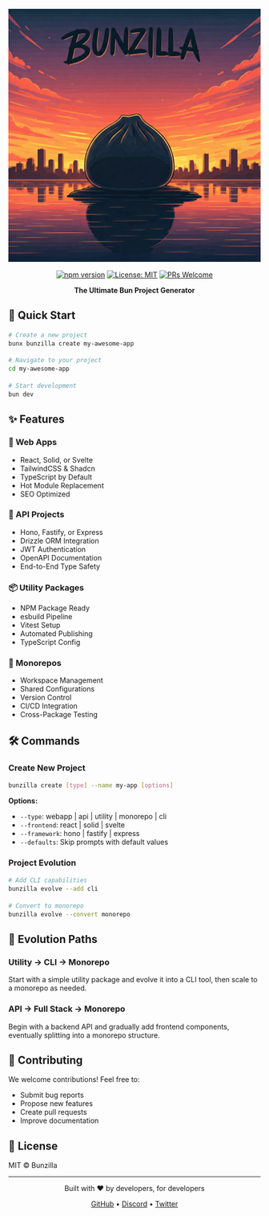 <div align="center">

![Bunzilla Logo](https://raw.githubusercontent.com/bnowak008/bunzilla/refs/heads/main/assets/bunzilla_logo.jpg)

[![npm version](https://img.shields.io/npm/v/bunzilla.svg?style=for-the-badge&color=8C4660)](https://www.npmjs.com/package/bunzilla)
[![License: MIT](https://img.shields.io/badge/License-MIT-F2CA52.svg?style=for-the-badge)](https://opensource.org/licenses/MIT)
[![PRs Welcome](https://img.shields.io/badge/PRs-welcome-F27649.svg?style=for-the-badge)](http://makeapullrequest.com)

**The Ultimate Bun Project Generator**

</div>

## 🚀 Quick Start

```bash
# Create a new project
bunx bunzilla create my-awesome-app

# Navigate to your project
cd my-awesome-app

# Start development
bun dev
```

## ✨ Features

### 🎨 Web Apps
- React, Solid, or Svelte
- TailwindCSS & Shadcn
- TypeScript by Default
- Hot Module Replacement
- SEO Optimized

### 🚀 API Projects
- Hono, Fastify, or Express
- Drizzle ORM Integration
- JWT Authentication
- OpenAPI Documentation
- End-to-End Type Safety

### 📦 Utility Packages
- NPM Package Ready
- esbuild Pipeline
- Vitest Setup
- Automated Publishing
- TypeScript Config

### 🏢 Monorepos
- Workspace Management
- Shared Configurations
- Version Control
- CI/CD Integration
- Cross-Package Testing

## 🛠 Commands

### Create New Project
```bash
bunzilla create [type] --name my-app [options]
```

**Options:**
- `--type`: webapp | api | utility | monorepo | cli
- `--frontend`: react | solid | svelte
- `--framework`: hono | fastify | express
- `--defaults`: Skip prompts with default values

### Project Evolution
```bash
# Add CLI capabilities
bunzilla evolve --add cli

# Convert to monorepo
bunzilla evolve --convert monorepo
```

## 🔄 Evolution Paths

### Utility → CLI → Monorepo
Start with a simple utility package and evolve it into a CLI tool, then scale to a monorepo as needed.

### API → Full Stack → Monorepo
Begin with a backend API and gradually add frontend components, eventually splitting into a monorepo structure.

## 🤝 Contributing

We welcome contributions! Feel free to:
- Submit bug reports
- Propose new features
- Create pull requests
- Improve documentation

## 📝 License

MIT © Bunzilla

---

<div align="center">

Built with ❤️ by developers, for developers

[GitHub](https://github.com/bnowak008/bunzilla) • [Discord](https://discord.gg/bunzilla) • [Twitter](https://twitter.com/bunzilla)

</div>
